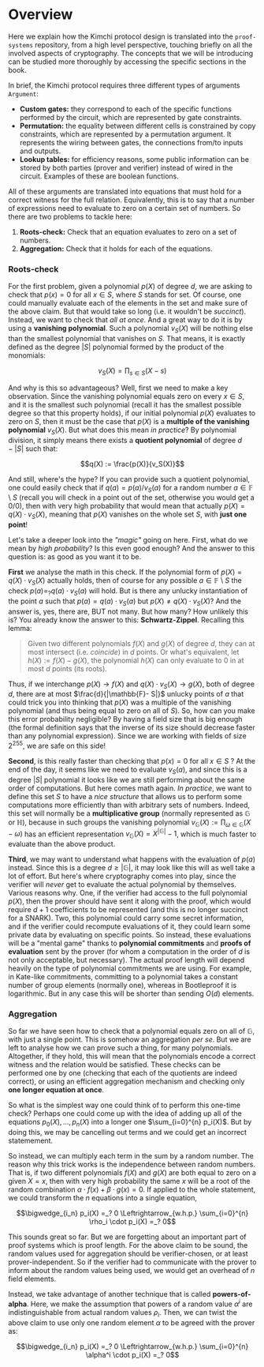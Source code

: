 # Overview

Here we explain how the Kimchi protocol design is translated into the `proof-systems` repository, from a high level perspective, touching briefly on all the involved aspects of cryptography. The concepts that we will be introducing can be studied more thoroughly by accessing the specific sections in the book.

In brief, the Kimchi protocol requires three different types of arguments `Argument`:
- **Custom gates:** they correspond to each of the specific functions performed by the circuit, which are represented by gate constraints.
- **Permutation:** the equality between different cells is constrained by copy constraints, which are represented by a permutation argument. It represents the wiring between gates, the connections from/to inputs and outputs.
- **Lookup tables:** for efficiency reasons, some public information can be stored by both parties (prover and verifier) instead of wired in the circuit. Examples of these are boolean functions.

All of these arguments are translated into equations that must hold for a correct witness for the full relation. Equivalently, this is to say that a number of expressions need to evaluate to zero on a certain set of numbers. So there are two problems to tackle here:

1) **Roots-check:** Check that an equation evaluates to zero on a set of numbers.
2) **Aggregation:** Check that it holds for each of the equations.

### Roots-check

For the first problem, given a polynomial $p(X)$ of degree $d$, we are asking to check that $p(x)=0$ for all $x\in S$, where $S$ stands for set. Of course, one could manually evaluate each of the elements in the set and make sure of the above claim. But that would take so long (i.e. it wouldn't be _succinct_). Instead, we want to check that _all at once_. And a great way to do it is by using a **vanishing polynomial**. Such a polynomial $v_S(X)$ will be nothing else than the smallest polynomial that vanishes on $S$. That means, it is exactly defined as the degree $|S|$ polynomial formed by the product of the monomials:

$$v_S(X) = \prod_{s\in S} (X-s)$$

And why is this so advantageous? Well, first we need to make a key observation. Since the vanishing polynomial equals zero on every $x\in S$, and it is the smallest such polynomial (recall it has the smallest possible degree so that this property holds), if our initial polynomial $p(X)$ evaluates to zero on $S$, then it must be the case that $p(X)$ is a **multiple of the vanishing polynomial** $v_S(X)$. But what does this mean _in practice_? By polynomial division, it simply means there exists a **quotient polynomial** of degree $d-|S|$ such that:

$$q(X) := \frac{p(X)}{v_S(X)}$$

And still, where's the hype? If you can provide such a quotient polynomial, one could easily check that if $q(a) = p(a) / v_S(a)$ for a random number $a\in\mathbb{F}$ \ $S$ (recall you will check in a point out of the set, otherwise you would get a $0/0$), then with very high probability that would mean that actually $p(X) = q(X) \cdot v_S(X)$, meaning that $p(X)$ vanishes on the whole set $S$, with **just one point**!

Let's take a deeper look into the _"magic"_ going on here. First, what do we mean by _high probability_? Is this even good enough? And the answer to this question is: as good as you want it to be.

**First** we analyse the math in this check. If the polynomial form of $p(X) = q(X) \cdot v_S(X)$ actually holds, then of course for any possible $a\in\mathbb{F}$ \ $S$ the check $p(a) =_? q(a) \cdot v_S(a)$ will hold. But is there any unlucky instantiation of the point $a$ such that $p(a) = q(a) \cdot v_S(a)$ but $p(X) \neq q(X) \cdot v_S(X)$? And the answer is, yes, there are, BUT not many. But how many? How unlikely this is? You already know the answer to this: **Schwartz-Zippel**. Recalling this lemma:

> Given two different polynomials $f(X)$ and $g(X)$ of degree $d$, they can at most intersect (i.e. _coincide_) in $d$ points. Or what's equivalent, let $h(X) := f(X) - g(X)$, the polynomial $h(X)$ can only evaluate to $0$ in at most $d$ points (its roots).

Thus, if we interchange $p(X) \rightarrow f(X)$ and $q(X)\cdot v_S(X) \rightarrow g(X)$, both of degree $d$, there are at most $\frac{d}{|\mathbb{F}- S|}$ unlucky points of $a$ that could trick you into thinking that $p(X)$ was a multiple of the vanishing polynomial (and thus being equal to zero on all of $S$). So, how can you make this error probability negligible? By having a field size that is big enough (the formal definition says that the inverse of its size should decrease faster than any polynomial expression). Since we are working with fields of size $2^{255}$, we are safe on this side!

**Second**, is this really faster than checking that $p(x)=0$ for all $x\in S$ ? At the end of the day, it seems like we need to evaluate $v_S(a)$, and since this is a degree $|S|$ polynomial it looks like we are still performing about the same order of computations. But here comes math again. _In practice_, we want to define this set $S$ to have a _nice structure_ that allows us to perform some computations more efficiently than with arbitrary sets of numbers. Indeed, this set will normally be a **multiplicative group** (normally represented as $\mathbb{G}$ or $\mathbb{H}$), because in such groups the vanishing polynomial $v_\mathbb{G}(X):=\prod_{\omega\in\mathbb{G}}(X-\omega)$ has an efficient representation $v_\mathbb{G}(X)=X^{|\mathbb{G}|}-1$, which is much faster to evaluate than the above product.

**Third**, we may want to understand what happens with the evaluation of $p(a)$ instead. Since this is a degree $d ≥ |\mathbb{G}|$, it may look like this will as well take a lot of effort. But here's where cryptography comes into play, since the verifier will _never_ get to evaluate the actual polynomial by themselves. Various reasons why. One, if the verifier had access to the full polynomial $p(X)$, then the prover should have sent it along with the proof, which would require $d+1$ coefficients to be represented (and this is no longer succinct for a SNARK). Two, this polynomial could carry some secret information, and if the verifier could recompute evaluations of it, they could learn some private data by evaluating on specific points. So instead, these evaluations will be a "mental game" thanks to **polynomial commitments** and **proofs of evaluation** sent by the prover (for whom a computation in the order of $d$ is not only acceptable, but necessary). The actual proof length will depend heavily on the type of polynomial commitments we are using. For example, in Kate-like commitments, committing to a polynomial takes a constant number of group elements (normally one), whereas in Bootleproof it is logarithmic. But in any case this will be shorter than sending $O(d)$ elements.


### Aggregation

So far we have seen how to check that a polynomial equals zero on all of $\mathbb{G}$, with just a single point. This is somehow an aggregation _per se_. But we are left to analyse how we can prove such a thing, for many polynomials. Altogether, if they hold, this will mean that the polynomials encode a correct witness and the relation would be satisfied.  These checks can be performed one by one (checking that each of the quotients are indeed correct), or using an efficient aggregation mechanism and checking only **one longer equation at once**.

So what is the simplest way one could think of to perform this one-time check? Perhaps one could come up with the idea of adding up all of the equations $p_0(X),...,p_n(X)$ into a longer one $\sum_{i=0}^{n} p_i(X)$. But by doing this, we may be cancelling out terms and we could get an incorrect statemement.

So instead, we can multiply each term in the sum by a random number. The reason why this trick works is the independence between random numbers. That is, if two different polynomials $f(X)$ and $g(X)$ are both equal to zero on a given $X=x$, then with very high probability the same $x$ will be a root of the random combination $\alpha\cdot f(x) + \beta\cdot g(x) = 0$. If applied to the whole statement, we could transform the $n$ equations into a single equation,

$$\bigwedge_{i_n} p_i(X) =_? 0 \Leftrightarrow_{w.h.p.} \sum_{i=0}^{n} \rho_i \cdot p_i(X) =_? 0$$

This sounds great so far. But we are forgetting about an important part of proof systems which is proof length. For the above claim to be sound, the random values used for aggregation should be verifier-chosen, or at least prover-independent. So if the verifier had to communicate with the prover to inform about the random values being used, we would get an overhead of $n$ field elements.

Instead, we take advantage of another technique that is called **powers-of-alpha**. Here, we make the assumption that powers of a random value $\alpha^i$ are indistinguishable from actual random values $\rho_i$. Then, we can twist the above claim to use only one random element $\alpha$ to be agreed with the prover as:

$$\bigwedge_{i_n} p_i(X) =_? 0 \Leftrightarrow_{w.h.p.} \sum_{i=0}^{n} \alpha^i \cdot p_i(X) =_? 0$$
